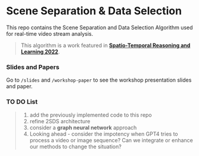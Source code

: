 # Scene Separation & Data Selection
This repo contains the Scene Separation and Data Selection Algorithm used for real-time video stream analysis.
> This algorithm is a work featured in [**Spatio-Temporal Reasoning and Learning 2022**](https://strl2022.github.io/).

### Slides and Papers
Go to `/slides` and `/workshop-paper` to see the workshop presentation slides and paper.

### TO DO List
> 1. add the previously implemented code to this repo    
> 2. refine 2SDS architecture
> 3. consider a **graph neural network** approach
> 4. Looking ahead - consider the impotency when GPT4 tries to process a video or image sequence? Can we integrate or enhance our methods to change the situation?
